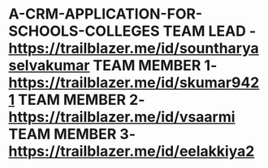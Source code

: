 # A-CRM-APPLICATION-FOR-SCHOOLS-COLLEGES                                                                                                                                    TEAM LEAD - https://trailblazer.me/id/sountharyaselvakumar                                                                                                                TEAM MEMBER 1- https://trailblazer.me/id/skumar9421                                                                                                                      TEAM MEMBER 2- https://trailblazer.me/id/vsaarmi                                                                                                                          TEAM MEMBER 3- https://trailblazer.me/id/eelakkiya2               
